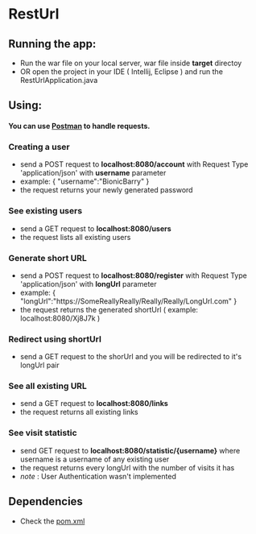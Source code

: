 # RestUrl

## Running the app:
- Run the war file on your local server, war file inside **target** directoy
- OR open the project in your IDE ( Intellij, Eclipse ) and run the RestUrlApplication.java

## Using:

#### You can use [Postman](https://www.getpostman.com/) to handle requests.

### Creating a user 
- send a POST request to **localhost:8080/account** with Request Type 'application/json' with **username** parameter
- example: { "username":"BionicBarry" }
- the request returns your newly generated password

### See existing users 
- send a GET request to **localhost:8080/users**
- the request lists all existing users

### Generate short URL
- send a POST request to **localhost:8080/register** with Request Type 'application/json' with **longUrl** parameter
- example: { "longUrl":"https://SomeReallyReally/Really/Really/LongUrl.com" }
- the request returns the generated shortUrl ( example: localhost:8080/Xj8J7k )

### Redirect using shortUrl
- send a GET request to the shorUrl and you will be redirected to it's longUrl pair

### See all existing URL
- send a GET request to **localhost:8080/links**
- the request returns all existing links

### See visit statistic
- send GET request to **localhost:8080/statistic/{username}** where username is a username of any existing user
- the request returns every longUrl with the number of visits it has
- *note* : User Authentication wasn't implemented

## Dependencies
- Check the [pom.xml](https://github.com/Domogo/RestUrl/blob/master/pom.xml)
               
